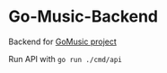 # Go-Music-Backend
Backend for [GoMusic project](https://github.com/Jaspier/Go-Music)

Run API with `go run ./cmd/api`
